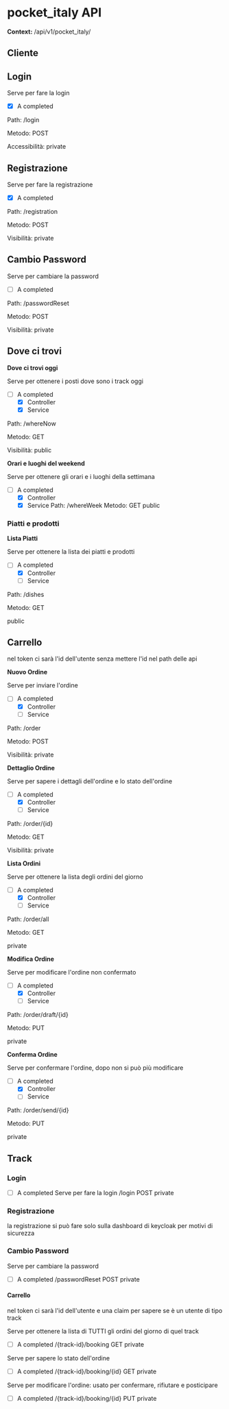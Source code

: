 # pocket_italy API

<b>Context:</b>
/api/v1/pocket_italy/

## Cliente

## Login

Serve per fare la login
 - [x] A completed

Path: /login

Metodo: POST

Accessibilità: private


## Registrazione
Serve per fare la registrazione
- [x] A completed

Path: /registration

Metodo: POST 

Visibilità: private

## Cambio Password 

Serve per cambiare la password

- [ ] A completed

Path: /passwordReset

Metodo: POST

Visibilità: private

## Dove ci trovi

<b>Dove ci trovi oggi</b>

Serve per ottenere i posti dove sono i track oggi
- [ ] A completed
    - [x] Controller
    - [x] Service

Path: /whereNow

Metodo: GET

Visibilità: public

<b>Orari e luoghi del weekend</b>

Serve per ottenere gli orari e i luoghi della settimana
- [ ] A completed
    - [x] Controller
    - [x] Service
Path: /whereWeek
Metodo: GET
public

### Piatti e prodotti

<b>Lista Piatti</b>

Serve per ottenere la lista dei piatti e prodotti

- [ ] A completed
    - [x] Controller
    - [ ] Service

Path: /dishes

Metodo: GET

public

## Carrello

nel token ci sarà l'id dell'utente senza mettere l'id nel path delle api

<b>Nuovo Ordine</b>

Serve per inviare l'ordine 

- [ ] A completed
    - [x] Controller
    - [ ] Service

Path: /order

Metodo: POST

Visibilità: private

<b>Dettaglio Ordine</b>

Serve per sapere i dettagli dell'ordine e lo stato dell'ordine

- [ ] A completed
    - [x] Controller
    - [ ] Service

Path: /order/{id}

Metodo: GET

Visibilità: private

<b>Lista Ordini</b>

Serve per ottenere la lista degli ordini del giorno

- [ ] A completed
    - [x] Controller
    - [ ] Service

Path: /order/all

Metodo: GET

private

<b>Modifica Ordine</b>

Serve per modificare l'ordine non confermato

- [ ] A completed
    - [x] Controller
    - [ ] Service

Path: /order/draft/{id}

Metodo: PUT

private

<b>Conferma Ordine</b>

Serve per confermare l'ordine, dopo non si può più modificare

- [ ] A completed
    - [x] Controller
    - [ ] Service

Path: /order/send/{id}

Metodo: PUT

private


## Track
### Login
- [ ] A completed
Serve per fare la login
/login
POST
private
### Registrazione
la registrazione si può fare solo sulla dashboard di keycloak per motivi di sicurezza
### Cambio Password 
Serve per cambiare la password
- [ ] A completed
/passwordReset
POST
private

#### Carrello
nel token ci sarà l'id dell'utente e una claim per sapere se è un utente di tipo track

Serve per ottenere la lista di TUTTI gli ordini del giorno di quel track
- [ ] A completed
/{track-id}/booking
GET
private

Serve per sapere lo stato dell'ordine
- [ ] A completed
/{track-id}/booking/{id}
GET
private

Serve per modificare l'ordine: usato per confermare, rifiutare e posticipare
- [ ] A completed
/{track-id}/booking/{id}
PUT
private